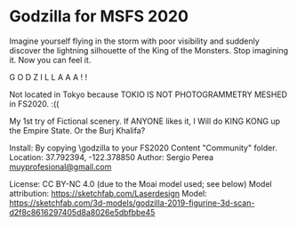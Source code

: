# Godzilla for MSFS 2020

Imagine yourself flying in the storm with poor visibility and suddenly discover the lightning silhouette of the King of the Monsters.
Stop imagining it. Now you can feel it.

G O D Z I L L A A A ! !

Not located in Tokyo because TOKIO IS NOT PHOTOGRAMMETRY MESHED in FS2020. :((

My 1st try of Fictional scenery. If ANYONE likes it, I Will do KING KONG up the Empire State.
Or the Burj Khalifa?


Install: By copying \godzilla to your FS2020 Content "Community" folder.
Location: 37.792394, -122.378850
Author: Sergio Perea <muyprofesional@gmail.com>

License: CC BY-NC 4.0 (due to the Moai model used; see below)
Model attribution: https://sketchfab.com/Laserdesign
Model: https://sketchfab.com/3d-models/godzilla-2019-figurine-3d-scan-d2f8c8616297405d8a8026e5dbfbbe45


